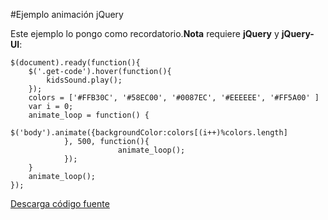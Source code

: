 <a id='fitorec' href='http://fitorec.github.com' title='Visitar mi espacio'></a>

#Ejemplo animación jQuery

Este ejemplo lo pongo como recordatorio.**Nota** requiere **jQuery** y **jQuery-UI**:

	$(document).ready(function(){
		$('.get-code').hover(function(){
			kidsSound.play(); 
		});
		colors = ['#FFB30C', '#58EC00', '#0087EC', '#EEEEEE', '#FF5A00' ]
		var i = 0;
		animate_loop = function() {
				$('body').animate({backgroundColor:colors[(i++)%colors.length]
				}, 500, function(){
							animate_loop();
				});
		}
		animate_loop();
	});


<a href='http://fitorec.github.com/manuales/color_de_fondo_cambiante/codigo.tar.gz' class='get-code'>Descarga código fuente</a>

